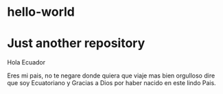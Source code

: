 # hello-world
Just another repository
=======================
Hola Ecuador


Eres mi pais, no te negare donde quiera que viaje mas bien orgulloso dire que soy Ecuatoriano y Gracias a Dios por haber nacido en este lindo Pais.
